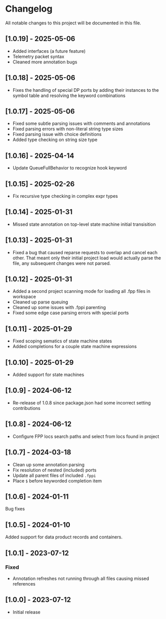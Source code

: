 # Changelog

All notable changes to this project will be documented in this file.

## [1.0.19] - 2025-05-06

- Added interfaces (a future feature)
- Telemetry packet syntax
- Cleaned more annotation bugs

## [1.0.18] - 2025-05-06

- Fixes the handling of special DP ports by adding their instances to the symbol table and resolving the keyword combinations

## [1.0.17] - 2025-05-06

- Fixed some subtle parsing issues with comments and annotations
- Fixed parsing errors with non-literal string type sizes
- Fixed parsing issue with choice definitions
- Added type checking on string size type

## [1.0.16] - 2025-04-14

- Update QueueFullBehavior to recognize hook keyword

## [1.0.15] - 2025-02-26

- Fix recursive type checking in complex expr types

## [1.0.14] - 2025-01-31

- Missed state annotation on top-level state machine initial transisition

## [1.0.13] - 2025-01-31

- Fixed a bug that caused reparse requests to overlap and cancel each other. That meant only their initial project load would actually parse the file, any subsequent changes were not parsed.

## [1.0.12] - 2025-01-31

- Added a second project scanning mode for loading all .fpp files in workspace
- Cleaned up parse queuing
- Cleaned up some issues with .fppi parenting
- Fixed some edge case parsing errors with special ports

## [1.0.11] - 2025-01-29

- Fixed scoping sematics of state machine states
- Added completions for a couple state machine expressions

## [1.0.10] - 2025-01-29

- Added support for state machines

## [1.0.9] - 2024-06-12

- Re-release of 1.0.8 since package.json had some incorrect setting contributions

## [1.0.8] - 2024-06-12

- Configure FPP locs search paths and select from locs found in project

## [1.0.7] - 2024-03-18

- Clean up some annotation parsing
- Fix resolution of nested (included) ports
- Update all parent files of included `.fppi`
- Place `$` before keyworded completion item

## [1.0.6] - 2024-01-11

Bug fixes

## [1.0.5] - 2024-01-10

Added support for data product records and containers.

## [1.0.1] - 2023-07-12

### Fixed

- Annotation refreshes not running through all files causing missed references

## [1.0.0] - 2023-07-12

- Initial release
